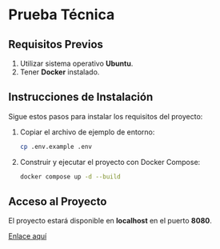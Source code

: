 # Prueba Técnica

## Requisitos Previos

1. Utilizar sistema operativo **Ubuntu**.
2. Tener **Docker** instalado.

## Instrucciones de Instalación

Sigue estos pasos para instalar los requisitos del proyecto:

1. Copiar el archivo de ejemplo de entorno:
    ```bash
    cp .env.example .env
    ```

2. Construir y ejecutar el proyecto con Docker Compose:
    ```bash
    docker compose up -d --build
    ```

## Acceso al Proyecto

El proyecto estará disponible en **localhost** en el puerto **8080**.

[Enlace aquí](http://localhost:8080)
